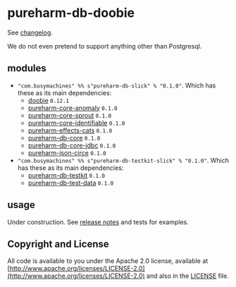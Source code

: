 # pureharm-db-doobie

See [changelog](./CHANGELOG.md).

We do not even pretend to support anything other than Postgresql.

## modules

- `"com.busymachines" %% s"pureharm-db-slick" % "0.1.0"`. Which has these as its main dependencies:
  - [doobie](https://github.com/slick/slick/releases) `0.12.1`
  - [pureharm-core-anomaly](https://github.com/busymachines/pureharm-core/releases) `0.1.0`
  - [pureharm-core-sprout](https://github.com/busymachines/pureharm-core/releases) `0.1.0`
  - [pureharm-core-identifiable](https://github.com/busymachines/pureharm-core/releases) `0.1.0`
  - [pureharm-effects-cats](https://github.com/busymachines/pureharm-effects-cats/releases) `0.1.0`
  - [pureharm-db-core](https://github.com/busymachines/pureharm-db-core/releases) `0.1.0`
  - [pureharm-db-core-jdbc](https://github.com/busymachines/pureharm-db-core-jdbc/releases) `0.1.0`
  - [pureharm-json-circe](https://github.com/busymachines/pureharm-json-circe/releases) `0.1.0`
- `"com.busymachines" %% s"pureharm-db-testkit-slick" % "0.1.0"`. Which has these as its main dependencies:
  - [pureharm-db-testkit](https://github.com/busymachines/pureharm-db-testkit/releases) `0.1.0`
  - [pureharm-db-test-data](https://github.com/busymachines/pureharm-db-testkit/releases) `0.1.0`

## usage

Under construction. See [release notes](https://github.com/busymachines/pureharm-db-flyway/releases) and tests for examples.

## Copyright and License

All code is available to you under the Apache 2.0 license, available
at [http://www.apache.org/licenses/LICENSE-2.0](http://www.apache.org/licenses/LICENSE-2.0) and also in
the [LICENSE](./LICENSE) file.
